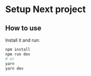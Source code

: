 # Setup Next project

## How to use

Install it and run:

```bash
npm install
npm run dev
# or
yarn
yarn dev
```
